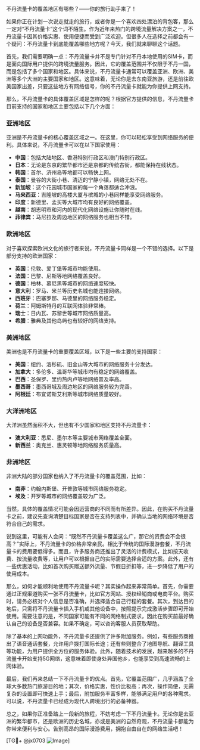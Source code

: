 不丹流量卡的覆盖地区有哪些？——你的旅行助手来了！

如果你正在计划一次说走就走的旅行，或者你是一个喜欢四处漂泊的背包客，那么一定对“不丹流量卡”这个词不陌生。作为近年来热门的跨境流量解决方案之一，不丹流量卡因其价格实惠、使用便捷而受到广泛欢迎。但很多人在选择之前都会有一个疑问：不丹流量卡到底能覆盖哪些地方呢？今天，我们就来聊聊这个话题。

首先，我们需要明确一点：不丹流量卡并不是专门针对不丹本地使用的SIM卡，而是面向国际用户提供的跨境流量服务。因此，它的覆盖范围并不仅限于不丹一国，而是包括了多个国家和地区。具体来说，不丹流量卡通常可以覆盖亚洲、欧洲、美洲等多个大洲的主要国家和地区。这意味着，无论你是去东南亚旅游，还是前往欧美国家出差，只要这些地方有网络信号，你的不丹流量卡就能为你提供上网支持。

那么，不丹流量卡的具体覆盖区域是怎样的呢？根据官方提供的信息，不丹流量卡目前支持的国家和地区主要包括以下几个方面：

### 亚洲地区
亚洲是不丹流量卡的核心覆盖区域之一。在这里，你可以轻松享受到网络服务的便利。具体来说，不丹流量卡可以在以下国家使用：
- **中国**：包括大陆地区、香港特别行政区和澳门特别行政区。
- **日本**：无论是东京的繁华都市还是京都的传统古街，都能保持在线状态。
- **韩国**：首尔、济州岛等地都可以畅快上网。
- **泰国**：曼谷的大街小巷、清迈的宁静小镇，网络无处不在。
- **新加坡**：这个花园城市国家的每一个角落都适合冲浪。
- **马来西亚**：吉隆坡的高楼大厦与槟城的小巷同样能享受网络服务。
- **印度**：新德里、孟买等大城市均有良好的网络覆盖。
- **越南**：胡志明市和河内的现代化网络设施让你随时在线。
- **菲律宾**：马尼拉及周边地区的网络服务也相当不错。

### 欧洲地区
对于喜欢探索欧洲文化的旅行者来说，不丹流量卡同样是一个不错的选择。以下是部分支持的欧洲国家：
- **英国**：伦敦、爱丁堡等城市均能使用。
- **法国**：巴黎、尼斯等地网络覆盖良好。
- **德国**：柏林、慕尼黑等城市的网络速度较快。
- **意大利**：罗马、米兰等历史名城也能连接网络。
- **西班牙**：巴塞罗那、马德里的网络服务稳定。
- **荷兰**：阿姆斯特丹的互联网体验非常棒。
- **瑞士**：日内瓦、苏黎世等城市网络质量高。
- **希腊**：雅典及其他岛屿也有较好的网络支持。

### 美洲地区
美洲也是不丹流量卡的重要覆盖区域，以下是一些主要的支持国家：
- **美国**：纽约、洛杉矶、旧金山等大城市的网络服务十分发达。
- **加拿大**：多伦多、温哥华等城市均有稳定的网络覆盖。
- **巴西**：圣保罗、里约热内卢等地网络普及率高。
- **墨西哥**：墨西哥城及周边地区的网络服务较为完善。
- **阿根廷**：布宜诺斯艾利斯等城市网络质量较好。

### 大洋洲地区
大洋洲虽然面积不大，但也有不少国家和地区支持不丹流量卡：
- **澳大利亚**：悉尼、墨尔本等主要城市网络覆盖全面。
- **新西兰**：奥克兰、惠灵顿等地网络服务质量高。

### 非洲地区
非洲大陆的部分国家也纳入了不丹流量卡的覆盖范围，比如：
- **南非**：约翰内斯堡、开普敦等城市网络服务稳定。
- **埃及**：开罗等城市的网络覆盖较为广泛。

当然，具体的覆盖情况可能会因运营商的不同而有所差异。因此，在购买不丹流量卡之前，建议先查询清楚目标国家是否在支持列表中，并确认当地的网络环境是否符合自己的需求。

说到这里，可能有人会问：“既然不丹流量卡覆盖这么广，那它的资费会不会很高？”实际上，不丹流量卡的价格非常亲民。相比于传统的国际漫游套餐，不丹流量卡的费用要低得多。而且，许多服务商还推出了灵活的计费模式，比如按天收费、按流量收费等，让用户可以根据自己的实际需要选择合适的方案。此外，还有一些优惠活动，比如首次购买赠送额外流量、节假日折扣等，进一步降低了用户的使用成本。

那么，如何才能顺利地使用不丹流量卡呢？其实操作起来非常简单。首先，你需要通过正规渠道购买一张不丹流量卡，比如官方网站、授权经销商或电商平台。购买时，请务必核对个人信息是否准确，并选择适合自己行程的套餐。其次，到达目的地后，只需将不丹流量卡插入手机或其他设备中，按照提示完成激活步骤即可开始使用。需要注意的是，不同国家可能有不同的网络制式要求，因此在购买前最好确认自己的设备是否兼容。如果不确定，可以咨询客服人员获取帮助。

除了基本的上网功能外，不丹流量卡还提供了许多附加服务。例如，有些服务商推出了语音通话套餐，允许用户拨打国际长途；还有些则整合了地图导航、翻译工具等功能，为用户提供全方位的服务体验。此外，随着技术的发展，越来越多的不丹流量卡开始支持5G网络，这意味着即使身处异国他乡，也能享受到高速流畅的上网体验。

最后，我们再来总结一下不丹流量卡的优点。首先，它覆盖范围广，几乎涵盖了全球大多数热门旅游目的地；其次，价格实惠，性价比极高；再次，操作简便，无需复杂的设置即可快速上手；最后，附加服务丰富多样，能够满足用户的各种需求。可以说，不丹流量卡已经成为现代人跨境出行的必备神器。

总之，如果你正准备踏上一段新的旅程，不妨考虑一下不丹流量卡。无论你是去亚洲的繁华都市，还是欧洲的历史名城，亦或是美洲的自然奇观，不丹流量卡都能为你带来便利与安心。告别高昂的国际漫游费用，拥抱自由自在的网络生活吧！

[TG💪+ @jx0703 ![Image](https://github.com/user-attachments/assets/dbca1d08-cadb-493c-b0ec-ad6f7a83f270)]